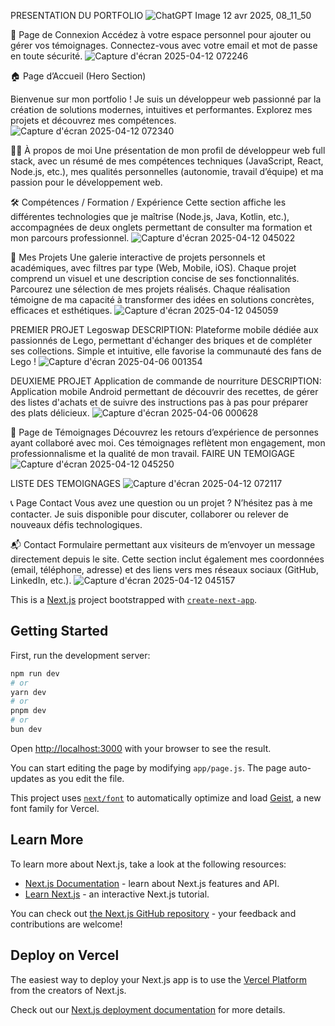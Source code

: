 PRESENTATION DU PORTFOLIO
![ChatGPT Image 12 avr  2025, 08_11_50](https://github.com/user-attachments/assets/5c163e87-d90f-40dc-b23f-4efef6503c6f)



🔐 Page de Connexion
Accédez à votre espace personnel pour ajouter ou gérer vos témoignages. Connectez-vous avec votre email et mot de passe en toute sécurité.
![Capture d'écran 2025-04-12 072246](https://github.com/user-attachments/assets/54840376-cb85-4266-b473-d2c608c4834e)


🏠 Page d’Accueil (Hero Section)

Bienvenue sur mon portfolio ! Je suis un développeur web passionné par la création de solutions modernes, intuitives et performantes. Explorez mes projets et découvrez mes compétences.
![Capture d'écran 2025-04-12 072340](https://github.com/user-attachments/assets/8cbabc28-2f1a-498b-a20d-89c57e856b3b)

🧑‍💻 À propos de moi
Une présentation de mon profil de développeur web full stack, avec un résumé de mes compétences techniques (JavaScript, React, Node.js, etc.), mes qualités personnelles (autonomie, travail d’équipe) et ma passion pour le développement web.

🛠️ Compétences / Formation / Expérience
Cette section affiche les différentes technologies que je maîtrise (Node.js, Java, Kotlin, etc.), accompagnées de deux onglets permettant de consulter ma formation et mon parcours professionnel.
![Capture d'écran 2025-04-12 045022](https://github.com/user-attachments/assets/2bfac716-372d-4f77-8d78-25c4fca21658)

💼 Mes Projets
Une galerie interactive de projets personnels et académiques, avec filtres par type (Web, Mobile, iOS). Chaque projet comprend un visuel et une description concise de ses fonctionnalités.
Parcourez une sélection de mes projets réalisés. Chaque réalisation témoigne de ma capacité à transformer des idées en solutions concrètes, efficaces et esthétiques.
![Capture d'écran 2025-04-12 045059](https://github.com/user-attachments/assets/0776ab69-abff-40c7-97c3-2b865e27a0fd)

PREMIER PROJET Legoswap
DESCRIPTION:
Plateforme mobile dédiée aux passionnés de Lego, permettant d'échanger des briques et de compléter ses collections. Simple et intuitive, elle favorise la communauté des fans de Lego !
![Capture d'écran 2025-04-06 001354](https://github.com/user-attachments/assets/63805b67-7f1c-499b-8a42-54a9e159c182)

DEUXIEME PROJET Application de commande de nourriture
DESCRIPTION:
Application mobile Android permettant de découvrir des recettes, de gérer des listes d'achats et de suivre des instructions pas à pas pour préparer des plats délicieux.
![Capture d'écran 2025-04-06 000628](https://github.com/user-attachments/assets/1a42923f-c511-4a0b-a786-7b0536b61c98)

📝 Page de Témoignages
Découvrez les retours d’expérience de personnes ayant collaboré avec moi. Ces témoignages reflètent mon engagement, mon professionnalisme et la qualité de mon travail.
FAIRE UN TEMOIGAGE
![Capture d'écran 2025-04-12 045250](https://github.com/user-attachments/assets/c2ed6946-0714-4d66-9ff9-e5a3cceac217)

LISTE DES TEMOIGNAGES
![Capture d'écran 2025-04-12 072117](https://github.com/user-attachments/assets/176aac6b-c10a-437f-8c69-7de30f1d57a6)

📞 Page Contact
Vous avez une question ou un projet ? N’hésitez pas à me contacter. Je suis disponible pour discuter, collaborer ou relever de nouveaux défis technologiques.

📬 Contact
Formulaire permettant aux visiteurs de m’envoyer un message directement depuis le site. Cette section inclut également mes coordonnées (email, téléphone, adresse) et des liens vers mes réseaux sociaux (GitHub, LinkedIn, etc.).
![Capture d'écran 2025-04-12 045157](https://github.com/user-attachments/assets/baeee9bb-23ee-4025-b65c-451bd3b09b70)





This is a [Next.js](https://nextjs.org) project bootstrapped with [`create-next-app`](https://github.com/vercel/next.js/tree/canary/packages/create-next-app).

## Getting Started

First, run the development server:

```bash
npm run dev
# or
yarn dev
# or
pnpm dev
# or
bun dev
```

Open [http://localhost:3000](http://localhost:3000) with your browser to see the result.

You can start editing the page by modifying `app/page.js`. The page auto-updates as you edit the file.

This project uses [`next/font`](https://nextjs.org/docs/app/building-your-application/optimizing/fonts) to automatically optimize and load [Geist](https://vercel.com/font), a new font family for Vercel.

## Learn More

To learn more about Next.js, take a look at the following resources:

- [Next.js Documentation](https://nextjs.org/docs) - learn about Next.js features and API.
- [Learn Next.js](https://nextjs.org/learn) - an interactive Next.js tutorial.

You can check out [the Next.js GitHub repository](https://github.com/vercel/next.js) - your feedback and contributions are welcome!

## Deploy on Vercel

The easiest way to deploy your Next.js app is to use the [Vercel Platform](https://vercel.com/new?utm_medium=default-template&filter=next.js&utm_source=create-next-app&utm_campaign=create-next-app-readme) from the creators of Next.js.

Check out our [Next.js deployment documentation](https://nextjs.org/docs/app/building-your-application/deploying) for more details.
